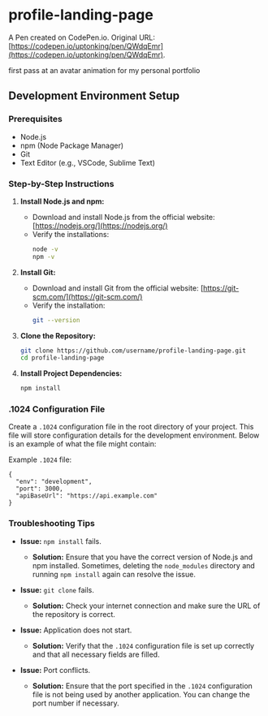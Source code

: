 # profile-landing-page

A Pen created on CodePen.io. Original URL: [https://codepen.io/uptonking/pen/QWdqEmr](https://codepen.io/uptonking/pen/QWdqEmr).

first pass at an avatar animation for my personal portfolio

## Development Environment Setup

### Prerequisites
- Node.js
- npm (Node Package Manager)
- Git
- Text Editor (e.g., VSCode, Sublime Text)

### Step-by-Step Instructions

1. **Install Node.js and npm:**
   - Download and install Node.js from the official website: [https://nodejs.org/](https://nodejs.org/)
   - Verify the installations:
     ```bash
     node -v
     npm -v
     ```

2. **Install Git:**
   - Download and install Git from the official website: [https://git-scm.com/](https://git-scm.com/)
   - Verify the installation:
     ```bash
     git --version
     ```

3. **Clone the Repository:**
   ```bash
   git clone https://github.com/username/profile-landing-page.git
   cd profile-landing-page
   ```

4. **Install Project Dependencies:**
   ```bash
   npm install
   ```

### .1024 Configuration File

Create a `.1024` configuration file in the root directory of your project. This file will store configuration details for the development environment. Below is an example of what the file might contain:

Example `.1024` file:
```
{
  "env": "development",
  "port": 3000,
  "apiBaseUrl": "https://api.example.com"
}
```

### Troubleshooting Tips

- **Issue:** `npm install` fails.
  - **Solution:** Ensure that you have the correct version of Node.js and npm installed. Sometimes, deleting the `node_modules` directory and running `npm install` again can resolve the issue.

- **Issue:** `git clone` fails.
  - **Solution:** Check your internet connection and make sure the URL of the repository is correct.

- **Issue:** Application does not start.
  - **Solution:** Verify that the `.1024` configuration file is set up correctly and that all necessary fields are filled.

- **Issue:** Port conflicts.
  - **Solution:** Ensure that the port specified in the `.1024` configuration file is not being used by another application. You can change the port number if necessary.